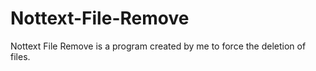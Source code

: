 # Nottext-File-Remove
Nottext File Remove is a program created by me to force the deletion of files.
